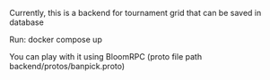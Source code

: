Currently, this is a backend for tournament grid that can be saved in database

Run: docker compose up

You can play with it using BloomRPC (proto file path backend/protos/banpick.proto)
